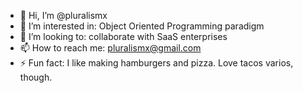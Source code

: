 - 👋 Hi, I’m @pluralismx
- 👀 I’m interested in: Object Oriented Programming paradigm
- 💞️ I’m looking to: collaborate with SaaS enterprises
- 📫 How to reach me: pluralismx@gmail.com
- ⚡ Fun fact: I like making hamburgers and pizza. Love tacos varios, though.

